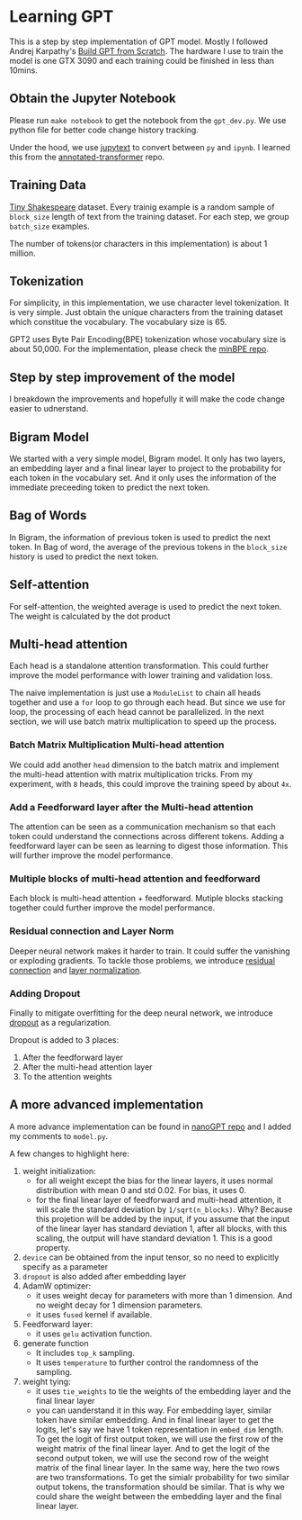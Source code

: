 # Learning GPT
This is a step by step implementation of GPT model. Mostly I followed Andrej Karpathy's [Build GPT from Scratch](https://www.youtube.com/watch?v=kCc8FmEb1nY). The hardware I use to train the model is one GTX 3090 and each training could be finished in less than 10mins.

## Obtain the Jupyter Notebook
Please run `make notebook` to get the notebook from the `gpt_dev.py`. We use python file for better code change history tracking. 

Under the hood, we use [jupytext](https://github.com/mwouts/jupytext) to convert between `py` and `ipynb`. I learned this from the [annotated-transformer](https://github.com/harvardnlp/annotated-transformer) repo.

## Training Data
[Tiny Shakespeare](https://raw.githubusercontent.com/karpathy/char-rnn/master/data/tinyshakespeare/input.txt) dataset. Every trainig example is a random sample of `block_size` length of text from the training dataset. For each step, we group `batch_size` examples.

The number of tokens(or characters in this implementation) is about 1 million.

## Tokenization
For simplicity, in this implementation, we use character level tokenization. It is very simple. Just obtain the unique characters from the training dataset which constitue the vocabulary. The vocabulary size is 65.

GPT2 uses Byte Pair Encoding(BPE) tokenization whose vocabulary size is about 50,000. For the implementation, please check the [minBPE repo](https://github.com/liyuan24/minbpe).

## Step by step improvement of the model

I breakdown the improvements and hopefully it will make the code change easier to udnerstand. 

## Bigram Model
We started with a very simple model, Bigram model. It only has two layers, an embedding layer and a final linear layer to project to the probability for each token in the vocabulary set. And it only uses the information of the immediate preceeding token to predict the next token.

## Bag of Words
In Bigram, the information of previous token is used to predict the next token. In Bag of word, the average of the previous tokens in the `block_size` history is used to predict the next token.

## Self-attention
For self-attention, the weighted average is used to predict the next token. The weight is calculated by the dot product

## Multi-head attention
Each head is a standalone attention transformation. This could further improve the model performance with lower training and validation loss.

The naive implementation is just use a `ModuleList` to chain all heads together and use a `for` loop to go through each head. But since we use for loop, the processing of each head cannot be parallelized. In the next section, we will use batch matrix multiplication to speed up the process. 

### Batch Matrix Multiplication Multi-head attention
We could add another `head` dimension to the batch matrix and implement the multi-head attention with matrix multiplication tricks. From my experiment, with `8` heads, this could improve the training speed by about `4x`.

### Add a Feedforward layer after the Multi-head attention

The attention can be seen as a communication mechanism so that each token could understand the connections across different tokens. Adding a feedforward layer can be seen as learning to digest those information. This will further improve the model performance.

### Multiple blocks of multi-head attention and feedforward

Each block is multi-head attention + feedforward. Mutiple blocks stacking together could further improve the model performance.

### Residual connection and Layer Norm
Deeper neural network makes it harder to train. It could suffer the vanishing or exploding gradients. To tackle those problems, we introduce [residual connection](https://arxiv.org/abs/1512.03385) and [layer normalization](https://arxiv.org/abs/1607.06450).

### Adding Dropout
Finally to mitigate overfitting for the deep neural network, we introduce [dropout](https://arxiv.org/abs/1207.0580) as a regularization.

Dropout is added to 3 places:
1. After the feedforward layer
2. After the multi-head attention layer
3. To the attention weights

## A more advanced implementation

A more advance implementation can be found in [nanoGPT repo](https://github.com/liyuan24/nanoGPT/blob/master/model.py) and I added my comments to `model.py`.

A few changes to highlight here:
1. weight initialization: 
    - for all weight except the bias for the linear layers, it uses normal distribution with mean 0 and std 0.02. For bias, it uses 0.
    - for the final linear layer of feedforward and multi-head attention, it will scale the standard deviation by `1/sqrt(n_blocks)`. Why? Because this projetion will be added by the input, if you assume that the input of the linear layer has standard deviation 1, after all blocks, with this scaling, the output will have standard deviation 1. This is a good property. 
2. `device` can be obtained from the input tensor, so no need to explicitly specify as a parameter
3. `dropout` is also added after embedding layer
4. AdamW optimizer: 
    - it uses weight decay for parameters with more than 1 dimension. And no weight decay for 1 dimension parameters.
    - it uses `fused` kernel if available.
5. Feedforward layer:
    - it uses `gelu` activation function.
6. generate function
    - It includes `top_k` sampling.
    - It uses `temperature` to further control the randomness of the sampling.
7. weight tying:
    - it uses `tie_weights` to tie the weights of the embedding layer and the final linear layer
    - you can uanderstand it in this way. For embedding layer, similar token have similar embedding. And in final linear layer to get the logits, let's say we have 1 token representation in `embed_dim` length. To get the logit of first output token, we will use the first row of the weight matrix of the final linear layer. And to get the logit of the second output token, we will use the second row of the weight matrix of the final linear layer. In the same way, here the two rows are two transformations. To get the simialr probability for two similar output tokens, the transformation should be similar. That is why we could share the weight between the embedding layer and the final linear layer.
